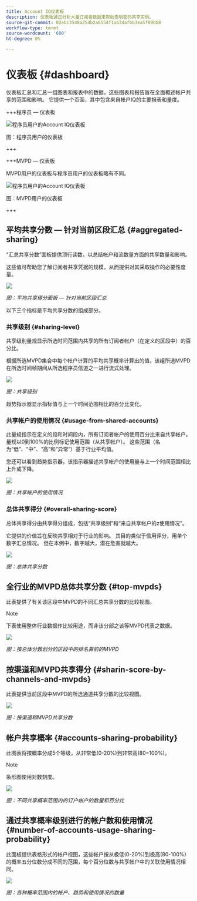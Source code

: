 ```yaml
---
title: Account IQ仪表板
description: 仪表板通过分析大量订阅者数据来帮助查明密码共享实例。
source-git-commit: 02ebc3548a254b2a6554f1ab34afbb3ea5f09bb8
workflow-type: tm+mt
source-wordcount: '600'
ht-degree: 0%

---
```


# 仪表板 {#dashboard}

仪表板汇总和汇总一组图表和报表中的数据，这些图表和报告旨在全面概述帐户共享的范围和影响。 它提供一个页面，其中包含来自帐户IQ的主要报表和量度。


+++程序员 — 仪表板

![程序员用户的Account IQ仪表板](assets/dashboard-programr.png)


图：程序员用户的仪表板

+++

+++MVPD — 仪表板

MVPD用户的仪表板与程序员用户的仪表板略有不同。

![程序员用户的Account IQ仪表板](assets/dashboard-mvpd.png)

图：MVPD用户的仪表板

+++

## 平均共享分数 — 针对当前区段汇总 {#aggregated-sharing}

“汇总共享分数”面板提供顶行读数，以总结帐户和流数量方面的共享数量和影响。

这些值可帮助您了解订阅者共享凭据的规模，从而提供对其采取操作的必要性度量。

![](assets/aggregate-sharing-score.png)


*图：平均共享得分面板 — 针对当前区段汇总*

以下三个指标是平均共享分数的组成部分。

### 共享级别 {#sharing-level}

共享级别量规显示所选时间范围内共享的所有订阅者帐户（在定义的区段中）的百分比。

根据所选MVPD集合中每个帐户计算的平均共享概率计算出的值，该组所选MVPD在所选时间帧期间从所选程序员信道之一进行流式处理。

![](assets/sharing-level.png)


*图：共享级别*

趋势指示器显示指标值与上一个时间范围相比的百分比变化。

### 共享帐户的使用情况 {#usage-from-shared-accounts}

此量规指示在定义的段和时间段内，所有订阅者帐户的使用百分比来自共享帐户。 量规以0到100%的比例标记使用范围（从共享帐户）。 这些范围（名为“低”、“中”、“高”和“异常”）基于行业平均值。

您还可以看到趋势指示器，该指示器描述共享帐户的使用量与上一个时间范围相比上升或下降。

![](assets/usage-4mshared-accounts.png)


*图：共享帐户的使用情况*

### 总体共享得分 {#overall-sharing-score}

总体共享得分由共享得分组成，包括“共享级别”和“来自共享帐户的z使用情况”。

它提供的价值旨在反映共享相对于行业的影响。 其目的类似于信用评分，用单个数字汇总情况。 但在本例中，数字越大，潜在危害就越大。

![](assets/overall-sharing-score.png)


*图：总体共享分数*

<!--### MVPDs in segment {#mvpd-in-segment}

It is a table of risk indices and accounts totals for the top MVPDs ranked by overall usage or account sharing.

![](assets/mvpds-in-segment.png)-->

## 全行业的MVPD总体共享分数 {#top-mvpds}

此表提供了有关该区段中MVPD的不同汇总共享分数的比较视图。

>[!NOTE]
>
>下表使用整体行业数据作比较用途，而非该分部之该等MVPD代表之数据。

![](assets/top-mvpds.png)


*图：按总体分数划分的区段中的排名靠前的MVPD*

## 按渠道和MVPD共享得分 {#sharin-score-by-channels-and-mvpds}

此表提供当前区段中MVPD的所选通道共享分数的比较视图。

![](assets/sharing-scores-by-channels-mvpds.png)


*图：按渠道和MVPD共享分数*

## 帐户共享概率 {#accounts-sharing-probability}

此图表将按概率分成5个等级，从非常低(0-20%)到非常高(80=100%)。

>[!NOTE]
>
>条形图使用对数刻度。


![](assets/dashboard-ac-sharing-prob.png)


*图：不同共享概率范围内的订户帐户的数量和百分比*

## 通过共享概率级别进行的帐户数和使用情况 {#number-of-accounts-usage-sharing-probability}

此面板提供表格形式的帐户视图，这些帐户按从极低(0-20%)到极高(80-100%)的概率五分位数分成不同的范围，每个百分位数与共享帐户中的关联使用情况相同。

![](assets/no-acc-usage-prob-level.png)


*图：各种概率范围内的帐户、趋势和使用情况的数量*

<!--
+++Dashboard for programmers

![dashboard of account IQ](assets/dashboard-capture.png)


*Figure: The dashboard*

>>>>>>> 7ab48cf61552febab21a5d5c05586e0aefe8ce17
## Average sharing score - aggregated for the current segment {#aggregated-sharing}

The Aggregated Sharing Score panel provides a top line readout summarizing the quantity and impact of sharing in terms of accounts and streaming volume.

The values help you understand the magnitude of credential sharing by your subscribers, hence providing a measure of the need to act upon it.

![](assets/aggregate-sharing-score.png)


*Figure: Average sharing score panel - aggregated for the current segment*

The following three metrics are components of the Average Sharing Score.

### Sharing level {#sharing-level}

The sharing level gauge shows the percentage of all your subscriber accounts (in the defined segment) that are shared, during the selected time frame.  

A value calculated based on an average of the sharing probability computed for every account for the selected MVPD(s) that has streamed from a one of the selected programmer channels during the selected time frame.

![](assets/sharing-level.png)


*Figure: Sharing level*

The Trend indicator shows the percentage change in the value of the metric in from the previous time frame.

### Usage from shared accounts {#usage-from-shared-accounts}

This gauge indicates what percent of the usage of all the subscriber accounts is from the shared accounts for the defined segment and time period. The gauge marks the ranges of usage (from shared accounts) on the scale of 0 to 100%. These ranges (named Low, Medium, High, and Abnormal) are based on the industry average.

You can also see the Trend indicator, which depicts a rise or fall in the usage from shared accounts as compared to the previous time frame.

![](assets/usage-4mshared-accounts.png)


*Figure: Usage from shared accounts*

### Overall sharing score {#overall-sharing-score}

Overall sharing score is composite of sharing scores including "Sharing level" and "Usage from shared accounts".

It provides a value meant to reflect the relative impact of sharing when compared to the industry. Its purpose is similar to that of a credit score, summarizing the situation with a single number. But in this case, the higher the number the greater the potential harm.

![](assets/overall-sharing-score.png)


*Figure: Overall sharing score*

## Industrywide overall sharing scores {#mvpd-in-segment}

+++Programmer- MVPDs in segment

This table provides a comparative view of the different Aggregated Sharing Scores for the MVPDs in the segment.

![](assets/mvpds-in-segment.png)


*Figure: Panel showing top MVPDs in a segment*


>[!NOTE]
>
>This table uses overall industry data for comparative purposes, not the data represented by those MVPDs in the segment.

+++

+++MVPD- Programmers in segment

This table provides a comparative view of the different Aggregated Sharing Scores for the programmers in the segment.

![](assets/programmers-in-segment.png)


*Figure: Panel showing top programmers in a segment*

+++


## Sharing score by channels and MVPDs {#sharin-score-by-channels-and-mvpds}

+++Programmer- MVPDs in segment

This table provides a comparative view of sharing scores of the selected channels for the MVPDs in the current segment.

![](assets/sharing-scores-by-channels-mvpds.png)


*Figure: Sharing scores by channels and MVPDs*

>[!NOTE]
>
>**Sharing score by channels and MVPDs** panel is available only for programmer login.

+++

## Accounts sharing probability distribution{#accounts-sharing-probab-dist}

This panel partitions accounts into ranges of sharing probability quintiles from very low (0-20%) to very high (80-100%).

Pie chart shows the proportions (in term of percentages) of user accounts in various sharing probability ranges. Whereas, column chart shows the absolute numbers of accounts in different probability ranges.

>[!NOTE]
>
>The column chart uses a logarithmic scale.


![](assets/dashboard-ac-sharing-prob.png)


*Figure: Percentages and number of subscriber accounts in different sharing probability ranges*

### Accounts over threshold in current segment {#acc-over-threshold-in-segment}

You can select a level of sharing probability, out of the following to view number and percentage of accounts above it:

* Over very low (0%-20%) probability

* Over low (20%-40%) probability

* Over moderate (40%-60%) probability

* Over high (60%-80%) probability

## Number of accounts and usage by sharing probability level {#number-of-accounts-usage-sharing-probability}

This panel provides tabular view of  accounts partitioned into ranges of sharing probability quintiles from very low (0-20%) to very high (80-100%) with each quintile's associated usage from shared accounts.

![](assets/no-acc-usage-prob-level.png)

*Figure: Number of accounts, trends, and usages falling in various probability ranges*

-->